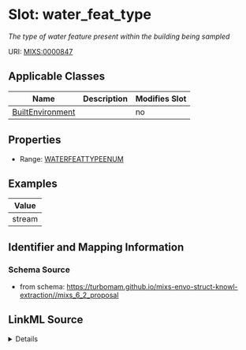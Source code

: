 # Slot: water_feat_type


_The type of water feature present within the building being sampled_



URI: [MIXS:0000847](https://w3id.org/mixs/0000847)



<!-- no inheritance hierarchy -->




## Applicable Classes

| Name | Description | Modifies Slot |
| --- | --- | --- |
[BuiltEnvironment](BuiltEnvironment.md) |  |  no  |







## Properties

* Range: [WATERFEATTYPEENUM](WATERFEATTYPEENUM.md)






## Examples

| Value |
| --- |
| stream |

## Identifier and Mapping Information







### Schema Source


* from schema: https://turbomam.github.io/mixs-envo-struct-knowl-extraction//mixs_6_2_proposal




## LinkML Source

<details>
```yaml
name: water_feat_type
description: The type of water feature present within the building being sampled
title: water feature type
notes:
- feature
- type
- water
examples:
- value: stream
from_schema: https://turbomam.github.io/mixs-envo-struct-knowl-extraction//mixs_6_2_proposal
rank: 1000
slot_uri: MIXS:0000847
multivalued: false
alias: water_feat_type
domain_of:
- BuiltEnvironment
range: WATER_FEAT_TYPE_ENUM
required: false
recommended: false

```
</details>